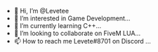 - 👋 Hi, I’m @Levetee
- 👀 I’m interested in Game Development...
- 🌱 I’m currently learning C++...
- 💞️ I’m looking to collaborate on FiveM LUA...
- 📫 How to reach me Levete#8701 on Discord ...

<!---
Levetee/Levetee is a ✨ special ✨ repository because its `README.md` (this file) appears on your GitHub profile.
You can click the Preview link to take a look at your changes.
--->
